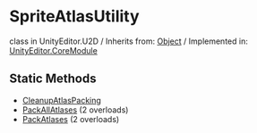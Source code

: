 # SpriteAtlasUtility
class in UnityEditor.U2D
 / Inherits from: <a href="https://docs.unity3d.com/6000.1/Documentation/ScriptReference/Object.html">Object</a> / Implemented in: <a href="https://docs.unity3d.com/6000.1/Documentation/ScriptReference/UnityEditor.CoreModule.html">UnityEditor.CoreModule</a>

## Static Methods
- <a href="https://docs.unity3d.com/6000.1/Documentation/ScriptReference/SpriteAtlasUtility.CleanupAtlasPacking.html">CleanupAtlasPacking</a>
- <a href="https://docs.unity3d.com/6000.1/Documentation/ScriptReference/SpriteAtlasUtility.PackAllAtlases.html">PackAllAtlases</a> (2 overloads)
- <a href="https://docs.unity3d.com/6000.1/Documentation/ScriptReference/SpriteAtlasUtility.PackAtlases.html">PackAtlases</a> (2 overloads)
